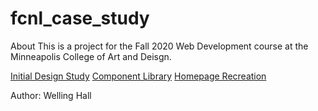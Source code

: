 # fcnl_case_study
About
This is a project for the Fall 2020 Web Development course at the Minneapolis College of Art and Deisgn. 

<a href="https://mcad.instructure.com/users/1504/files/92214?wrap=1&verifier=VBG7FvbYbjEdaS6wya3qb3s3BssXgS1n8COCNDtB">Initial Design Study</a> 
<a href="https://lyrictraveler.github.io/fcnl_case_study/main/components/">Component Library</a>
<a href="https://lyrictraveler.github.io/fcnl_case_study/main/index.html">Homepage Recreation</a>

Author: Welling Hall

